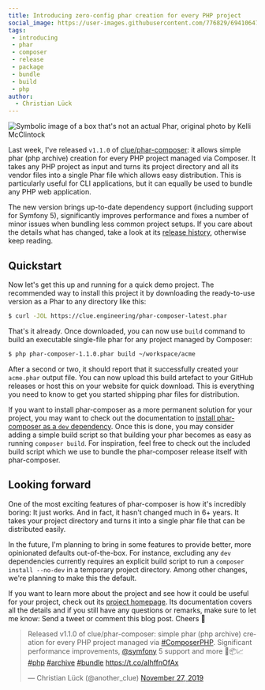 ```yaml
---
title: Introducing zero-config phar creation for every PHP project
social_image: https://user-images.githubusercontent.com/776829/69410647-c0488180-0d0b-11ea-915f-0b0908b75338.jpg
tags:
 - introducing
 - phar
 - composer
 - release
 - package
 - bundle
 - build
 - php
author:
  - Christian Lück
---
```


![Symbolic image of a box that's not an actual Phar, original photo by Kelli McClintock](https://user-images.githubusercontent.com/776829/69410647-c0488180-0d0b-11ea-915f-0b0908b75338.jpg)
<!-- Photo by [Kelli McClintock](https://unsplash.com/@kelli_mcclintock?utm_source=unsplash&utm_medium=referral&utm_content=creditCopyText) on [Unsplash](https://unsplash.com/photos/GopRYASfsOc) -->

Last week, I've released `v1.1.0` of [clue/phar-composer](https://github.com/clue/phar-composer): it allows simple phar (php archive) creation for every PHP project managed via Composer.
It takes any PHP project as input and turns its project directory and all its vendor files into a single Phar file which allows easy distribution. This is particularly useful for CLI applications, but it can equally be used to bundle any PHP web application.

The new version brings up-to-date dependency support (including support for Symfony 5), significantly improves performance and fixes a number of minor issues when bundling less common project setups. If you care about the details what has changed, take a look at its [release history](https://github.com/clue/phar-composer/releases), otherwise keep reading.

## Quickstart

Now let's get this up and running for a quick demo project. The recommended way to install this project it by downloading the ready-to-use version as a Phar to any directory like this:

```bash
$ curl -JOL https://clue.engineering/phar-composer-latest.phar
```

That's it already. Once downloaded, you can now use `build` command to build an executable single-file phar for any project managed by Composer:

```bash
$ php phar-composer-1.1.0.phar build ~/workspace/acme
```

After a second or two, it should report that it successfully created your `acme.phar` output file. You can now upload this build artefact to your GitHub releases or host this on your website for quick download. This is everything you need to know to get you started shipping phar files for distribution.

If you want to install phar-composer as a more permanent solution for your project, you may want to check out the documentation to [install phar-composer as a `dev` dependency](https://github.com/clue/phar-composer#installation-using-composer).
Once this is done, you may consider adding a simple build script so that building your phar becomes as easy as running `composer build`. For inspiration, feel free to check out the included build script which we use to bundle the phar-composer release itself with phar-composer.

## Looking forward

One of the most exciting features of phar-composer is how it's incredibly boring: It just works. And in fact, it hasn't changed much in 6+ years. It takes your project directory and turns it into a single phar file that can be distributed easily.

In the future, I'm planning to bring in some features to provide better, more opinionated defaults out-of-the-box.
For instance, excluding any `dev` dependencies currently requires an explicit build script to run a `composer install --no-dev` in a temporary project directory.
Among other changes, we're planning to make this the default.

If you want to learn more about the project and see how it could be useful for your project, check out its [project homepage](https://github.com/clue/phar-composer).
Its documentation covers all the details and if you still have any questions or remarks, make sure to let me know: Send a tweet or comment this blog post. Cheers 🍻

<blockquote class="twitter-tweet"><p lang="en" dir="ltr">Released v1.1.0 of clue/phar-composer: simple phar (php archive) creation for every PHP project managed via <a href="https://twitter.com/hashtag/ComposerPHP?src=hash&amp;ref_src=twsrc%5Etfw">#ComposerPHP</a>. Significant performance improvements, <a href="https://twitter.com/symfony?ref_src=twsrc%5Etfw">@symfony</a> 5 support and more 🐘📦📈 <a href="https://twitter.com/hashtag/php?src=hash&amp;ref_src=twsrc%5Etfw">#php</a> <a href="https://twitter.com/hashtag/archive?src=hash&amp;ref_src=twsrc%5Etfw">#archive</a> <a href="https://twitter.com/hashtag/bundle?src=hash&amp;ref_src=twsrc%5Etfw">#bundle</a> <a href="https://t.co/aIhffnOfAx">https://t.co/aIhffnOfAx</a></p>&mdash; Christian Lück (@another_clue) <a href="https://twitter.com/another_clue/status/1199727438718259200?ref_src=twsrc%5Etfw">November 27, 2019</a></blockquote>
